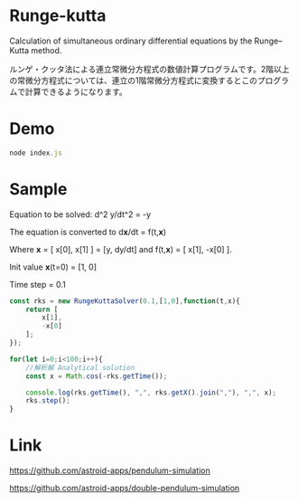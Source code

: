 # Runge-kutta
Calculation of simultaneous ordinary differential equations by the Runge–Kutta method.

ルンゲ・クッタ法による連立常微分方程式の数値計算プログラムです。2階以上の常微分方程式については、連立の1階常微分方程式に変換するとこのプログラムで計算できるようになります。

# Demo

```JavaScript
node index.js
```

# Sample
Equation to be solved: d^2 y/dt^2 = -y

The equation is converted to d**x**/dt = f(t,**x**)

Where **x** = [ x[0], x[1] ] = [y, dy/dt] and f(t,**x**) = [ x[1], -x[0] ].

Init value **x**(t=0) = [1, 0]

Time step = 0.1

```JavaScript
const rks = new RungeKuttaSolver(0.1,[1,0],function(t,x){
	return [
		x[1],
		-x[0]
	];
});

for(let i=0;i<100;i++){
	//解析解 Analytical solution
	const x = Math.cos(-rks.getTime());

	console.log(rks.getTime(), ",", rks.getX().join(","), ",", x);
	rks.step();	
}
 ```

# Link
https://github.com/astroid-apps/pendulum-simulation

https://github.com/astroid-apps/double-pendulum-simulation

